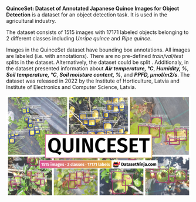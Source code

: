 **QuinceSet: Dataset of Annotated Japanese Quince Images for Object Detection** is a dataset for an object detection task. It is used in the agricultural industry. 

The dataset consists of 1515 images with 17171 labeled objects belonging to 2 different classes including *Unripe quince* and *Ripe quince*.

Images in the QuinceSet dataset have bounding box annotations. All images are labeled (i.e. with annotations). There are no pre-defined <i>train/val/test</i> splits in the dataset. Alternatively, the dataset could be split . Additionaly, in the dataset presented information about ***Air temperature, °C***, ***Humidity, %***, ***Soil temperature, °C***, ***Soil moisture content, %***, and ***PPFD, µmol/m2/s***. The dataset was released in 2022 by the Institute of Horticulture, Latvia and Institute of Electronics and Computer Science, Latvia.

<img src="https://github.com/dataset-ninja/quince-set/raw/main/visualizations/poster.png">
